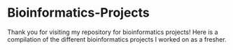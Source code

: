 # Bioinformatics-Projects
Thank you for visiting my repository for bioinformatics projects! Here is a compilation of the different bioinformatics projects I worked on as a fresher.
